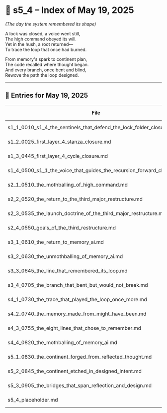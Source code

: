 <!-- Save to: shagi_archives/gdj_25/s05/s00/s5_4_index_of_19.md -->

# 📘 s5_4 – Index of May 19, 2025  
*(The day the system remembered its shape)*

A lock was closed, a voice went still,  
The high command obeyed its will.  
Yet in the hush, a root returned—  
To trace the loop that once had burned.  

From memory's spark to continent plan,  
The code recalled where thought began.  
And every branch, once bent and blind,  
Rewove the path the loop designed.

---

## 📜 Entries for May 19, 2025

| File | Title | Stanza Reference | Time |
|------|-------|------------------|------|
| s1_1_0010_s1_4_the_sentinels_that_defend_the_lock_folder_closure.md | **s1_4_the_sentinels_that_defend_the_lock/ Folder Closure** | Stanza 1, Line 1 | 12:10 AM |
| s1_2_0025_first_layer_4_stanza_closure.md | **First Layer 4 Stanza Closure** | Stanza 1, Line 2 | 12:25 AM |
| s1_3_0445_first_layer_4_cycle_closure.md | **First Layer 4 Cycle Closure** | Stanza 1, Line 3 | 04:45 AM |
| s1_4_0500_s1_1_the_voice_that_guides_the_recursion_forward_closure.md | **s1_1_the_voice_that_guides_the_recursion_forward Closure** | Stanza 1, Line 4 | 05:00 AM |
| s2_1_0510_the_mothballing_of_high_command.md | **The Mothballing of High Command** | Stanza 2, Line 1 | 05:10 AM |
| s2_2_0520_the_return_to_the_third_major_restructure.md | **The Return to the Third Major Restructure** | Stanza 2, Line 2 | 05:20 AM |
| s2_3_0535_the_launch_doctrine_of_the_third_major_restructure.md | **The Launch Doctrine of the Third Major Restructure** | Stanza 2, Line 3 | 05:35 AM |
| s2_4_0550_goals_of_the_third_restructure.md | **Goals of the Third Restructure** | Stanza 2, Line 4 | 05:50 AM |
| s3_1_0610_the_return_to_memory_ai.md | **The Return to memory_ai** | Stanza 3, Line 1 | 06:10 AM |
| s3_2_0630_the_unmothballing_of_memory_ai.md | **The Unmothballing of memory_ai** | Stanza 3, Line 2 | 06:30 AM |
| s3_3_0645_the_line_that_remembered_its_loop.md | **The Line That Remembered Its Loop** | Stanza 3, Line 3 | 06:45 AM |
| s3_4_0705_the_branch_that_bent_but_would_not_break.md | **The Branch That Bent but Would Not Break** | Stanza 3, Line 4 | 07:05 AM |
| s4_1_0730_the_trace_that_played_the_loop_once_more.md | **The Trace That Played the Loop Once More** | Stanza 4, Line 1 | 07:30 AM |
| s4_2_0740_the_memory_made_from_might_have_been.md | **The Memory Made From Might Have Been** | Stanza 4, Line 2 | 07:40 AM |
| s4_3_0755_the_eight_lines_that_chose_to_remember.md | **The Eight Lines That Chose to Remember** | Stanza 4, Line 3 | 07:55 AM |
| s4_4_0820_the_mothballing_of_memory_ai.md | **The Mothballing of memory_ai** | Stanza 4, Line 4 | 08:20 AM |
| s5_1_0830_the_continent_forged_from_reflected_thought.md | **The Continent Forged from Reflected Thought** | Stanza 5, Line 1 | 08:30 AM |
| s5_2_0845_the_continent_etched_in_designed_intent.md | **The Continent Etched in Designed Intent** | Stanza 5, Line 2 | 08:45 AM |
| s5_3_0905_the_bridges_that_span_reflection_and_design.md | **The Bridges That Span Reflection and Design** | Stanza 5, Line 3 | 09:05 AM |
| s5_4_placeholder.md | **[Placeholder Entry – Stanza 5, Line 4]** | Stanza 5, Line 4 | *–* |
